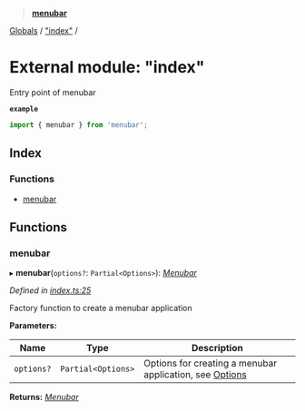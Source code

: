 > **[menubar](../README.md)**

[Globals](../globals.md) / ["index"](_index_.md) /

# External module: "index"

Entry point of menubar

**`example`** 
```typescript
import { menubar } from 'menubar';
```

## Index

### Functions

* [menubar](_index_.md#menubar)

## Functions

###  menubar

▸ **menubar**(`options?`: `Partial<Options>`): *[Menubar](../classes/_menubar_.menubar.md)*

*Defined in [index.ts:25](https://github.com/maxogden/menubar/blob/3e28b07/src/index.ts#L25)*

Factory function to create a menubar application

**Parameters:**

Name | Type | Description |
------ | ------ | ------ |
`options?` | `Partial<Options>` | Options for creating a menubar application, see [Options](../interfaces/_types_.options.md)  |

**Returns:** *[Menubar](../classes/_menubar_.menubar.md)*